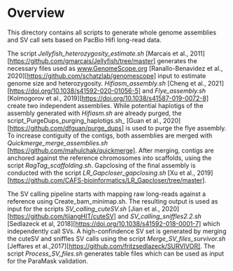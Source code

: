 # Overview

This directory contains all scripts to generate whole genome assemblies and SV call sets based on PacBio Hifi long-read data.

The script _Jellyfish_heterozygosity_estimate.sh_ [Marcais et al., 2011][https://github.com/gmarcais/Jellyfish/tree/master] generates the necessary files used as www.GenomeScope.org [Ranallo-Benavidez et al., 2020][https://github.com/schatzlab/genomescope] input to estimate genome size and heterozygosity.
_Hifiasm_assembly.sh_ [Cheng et al., 2021][https://doi.org/10.1038/s41592-020-01056-5] and _Flye_assembly.sh_ [Kolmogorov et al., 2019][https://doi.org/10.1038/s41587-019-0072-8] create two independent assemblies. While potential haplotigs of the assembly generated with _Hifiasm.sh_ are already purged, the script_PurgeDups_purging_haplotigs.sh_ [Guan et al., 2020][https://github.com/dfguan/purge_dups] is used to purge the flye assembly.
To increase contiguity of the contigs, both assemblies are merged with _Quickmerge_merge_assemblies.sh_ [https://github.com/mahulchak/quickmerge].
After merging, contigs are anchored against the reference chromosomes into scaffolds, using the script _RagTag_scaffolding.sh_. 
Gapclosing of the final assembly is conducted with the script _LR_Gapcloser_gapclosing.sh_ [Xu et al., 2019][https://github.com/CAFS-bioinformatics/LR_Gapcloser/tree/master].

The SV calling pipeline starts with mapping raw long-reads against a reference using Create_bam_minimap.sh. 
The resulting output is used as input for the scripts _SV_calling_cuteSV.sh_ [Jian et al., 2020][https://github.com/tjiangHIT/cuteSV] and _SV_calling_sniffles2.2.sh_ [Sedlazeck et al, 2018][https://doi.org/10.1038/s41592-018-0001-7] which independently call SVs. 
A high-confindence SV set is generated by merging the cuteSV and sniffles SV calls using the script _Merge_SV_files_survivor.sh_ [Jeffares et al.,2017][https://github.com/fritzsedlazeck/SURVIVOR].
The script _Process_SV_files.sh_ generates table files which can be used as input for the ParaMask validation. 
